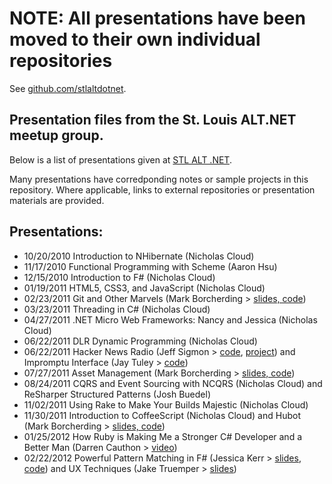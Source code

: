 # NOTE: All presentations have been moved to their own individual repositories

See [github.com/stlaltdotnet](https://github.com/stlaltdotnet).

## Presentation files from the St. Louis ALT.NET meetup group.

Below is a list of presentations given at [STL ALT .NET](http://www.meetup.com/stlaltdotnet).

Many presentations have corredponding notes or sample projects in this repository.  Where applicable, links to external repositories or presentation materials are provided.

## Presentations:

- 10/20/2010 Introduction to NHibernate (Nicholas Cloud)
- 11/17/2010 Functional Programming with Scheme (Aaron Hsu)
- 12/15/2010 Introduction to F# (Nicholas Cloud)
- 01/19/2011 HTML5, CSS3, and JavaScript (Nicholas Cloud)
- 02/23/2011 Git and Other Marvels (Mark Borcherding > [slides, code](https://github.com/MarkBorcherding/altnet-stl-git-presentation))
- 03/23/2011 Threading in C# (Nicholas Cloud)
- 04/27/2011 .NET Micro Web Frameworks: Nancy and Jessica (Nicholas Cloud)
- 06/22/2011 DLR Dynamic Programming (Nicholas Cloud)
- 06/22/2011 Hacker News Radio (Jeff Sigmon > [code](https://github.com/jeffsigmon/hackernewsradio), [project](http://hackernewsradio.com/)) and Impromptu Interface (Jay Tuley > [code](http://code.google.com/p/impromptu-interface/))
- 07/27/2011 Asset Management (Mark Borcherding > [slides, code](https://github.com/MarkBorcherding/altnet-stl-assets-presentation))
- 08/24/2011 CQRS and Event Sourcing with NCQRS (Nicholas Cloud) and ReSharper Structured Patterns (Josh Buedel)
- 11/02/2011 Using Rake to Make Your Builds Majestic (Nicholas Cloud)
- 11/30/2011 Introduction to CoffeeScript (Nicholas Cloud) and Hubot (Mark Borcherding > [slides, code](https://github.com/MarkBorcherding/altnet-stl-hubot-presentation))
- 01/25/2012 How Ruby is Making Me a Stronger C# Developer and a Better Man (Darren Cauthon > [video](http://vimeo.com/25755615))
- 02/22/2012 Powerful Pattern Matching in F# (Jessica Kerr > [slides](http://prezi.com/eyeopqpkcw5s/powerful-pattern-matching-in-f/), [code](https://github.com/jessitron/FSharpPatternMatchingExamples)) and UX Techniques (Jake Truemper > [slides](http://www.slideshare.net/jtruemper/ux-techniques-11978384))
